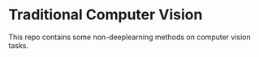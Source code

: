 # Traditional Computer Vision

This repo contains some non-deeplearning methods on computer vision tasks.
